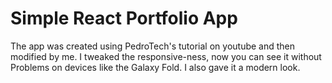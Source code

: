 # Simple React Portfolio App

The app was created using PedroTech's tutorial on youtube and then modified by me. I tweaked the responsive-ness, now you can see it without Problems on devices like the Galaxy Fold. I also gave it a modern look.
